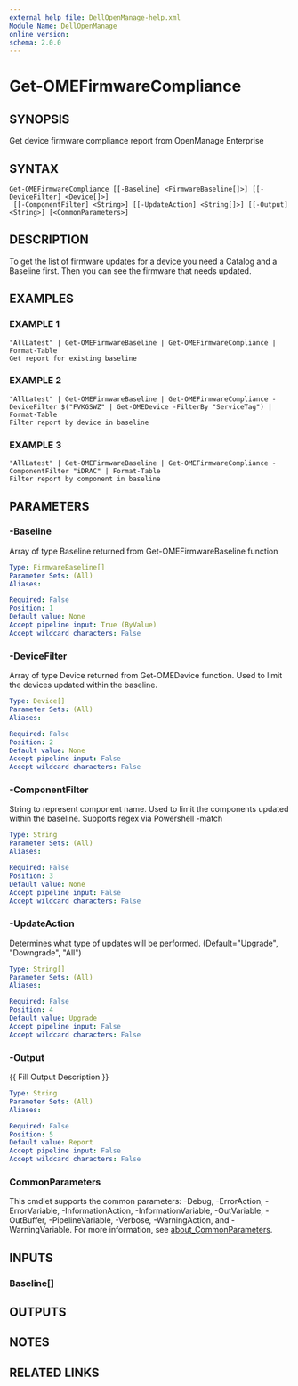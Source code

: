 ```yaml
---
external help file: DellOpenManage-help.xml
Module Name: DellOpenManage
online version:
schema: 2.0.0
---
```


# Get-OMEFirmwareCompliance

## SYNOPSIS
Get device firmware compliance report from OpenManage Enterprise

## SYNTAX

```
Get-OMEFirmwareCompliance [[-Baseline] <FirmwareBaseline[]>] [[-DeviceFilter] <Device[]>]
 [[-ComponentFilter] <String>] [[-UpdateAction] <String[]>] [[-Output] <String>] [<CommonParameters>]
```

## DESCRIPTION
To get the list of firmware updates for a device you need a Catalog and a Baseline first.
Then you can see the firmware that needs updated.

## EXAMPLES

### EXAMPLE 1
```
"AllLatest" | Get-OMEFirmwareBaseline | Get-OMEFirmwareCompliance | Format-Table
Get report for existing baseline
```

### EXAMPLE 2
```
"AllLatest" | Get-OMEFirmwareBaseline | Get-OMEFirmwareCompliance -DeviceFilter $("FVKGSWZ" | Get-OMEDevice -FilterBy "ServiceTag") | Format-Table
Filter report by device in baseline
```

### EXAMPLE 3
```
"AllLatest" | Get-OMEFirmwareBaseline | Get-OMEFirmwareCompliance -ComponentFilter "iDRAC" | Format-Table
Filter report by component in baseline
```

## PARAMETERS

### -Baseline
Array of type Baseline returned from Get-OMEFirmwareBaseline function

```yaml
Type: FirmwareBaseline[]
Parameter Sets: (All)
Aliases:

Required: False
Position: 1
Default value: None
Accept pipeline input: True (ByValue)
Accept wildcard characters: False
```

### -DeviceFilter
Array of type Device returned from Get-OMEDevice function.
Used to limit the devices updated within the baseline.

```yaml
Type: Device[]
Parameter Sets: (All)
Aliases:

Required: False
Position: 2
Default value: None
Accept pipeline input: False
Accept wildcard characters: False
```

### -ComponentFilter
String to represent component name.
Used to limit the components updated within the baseline.
Supports regex via Powershell -match

```yaml
Type: String
Parameter Sets: (All)
Aliases:

Required: False
Position: 3
Default value: None
Accept pipeline input: False
Accept wildcard characters: False
```

### -UpdateAction
Determines what type of updates will be performed.
(Default="Upgrade", "Downgrade", "All")

```yaml
Type: String[]
Parameter Sets: (All)
Aliases:

Required: False
Position: 4
Default value: Upgrade
Accept pipeline input: False
Accept wildcard characters: False
```

### -Output
{{ Fill Output Description }}

```yaml
Type: String
Parameter Sets: (All)
Aliases:

Required: False
Position: 5
Default value: Report
Accept pipeline input: False
Accept wildcard characters: False
```

### CommonParameters
This cmdlet supports the common parameters: -Debug, -ErrorAction, -ErrorVariable, -InformationAction, -InformationVariable, -OutVariable, -OutBuffer, -PipelineVariable, -Verbose, -WarningAction, and -WarningVariable. For more information, see [about_CommonParameters](http://go.microsoft.com/fwlink/?LinkID=113216).

## INPUTS

### Baseline[]
## OUTPUTS

## NOTES

## RELATED LINKS
